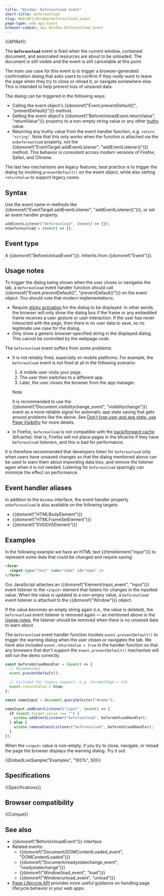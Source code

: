 ```yaml
---
title: "Window: beforeunload event"
short-title: beforeunload
slug: Web/API/Window/beforeunload_event
page-type: web-api-event
browser-compat: api.Window.beforeunload_event
---
```


{{APIRef}}

The **`beforeunload`** event is fired when the current window, contained document, and associated resources are about to be unloaded. The document is still visible and the event is still cancelable at this point.

The main use case for this event is to trigger a browser-generated confirmation dialog that asks users to confirm if they _really_ want to leave the page when they try to close or reload it, or navigate somewhere else. This is intended to help prevent loss of unsaved data.

The dialog can be triggered in the following ways:

- Calling the event object's {{domxref("Event.preventDefault()", "preventDefault()")}} method.
- Setting the event object's {{domxref("BeforeUnloadEvent.returnValue", "returnValue")}} property to a non-empty string value or any other [truthy](/en-US/docs/Glossary/Truthy) value.
- Returning any truthy value from the event handler function, e.g. `return "string"`. Note that this only works when the function is attached via the `onbeforeunload` property, not the {{domxref("EventTarget.addEventListener", "addEventListener()")}} method. This behavior is consistent across modern versions of Firefox, Safari, and Chrome.

The last two mechanisms are legacy features; best practice is to trigger the dialog by invoking `preventDefault()` on the event object, while also setting `returnValue` to support legacy cases.

## Syntax

Use the event name in methods like {{domxref("EventTarget.addEventListener", "addEventListener()")}}, or set an event handler property.

```js
addEventListener("beforeunload", (event) => {});
onbeforeunload = (event) => {};
```

## Event type

A {{domxref("BeforeUnloadEvent")}}. Inherits from {{domxref("Event")}}.

## Usage notes

To trigger the dialog being shown when the user closes or navigates the tab, a `beforeunload` event handler function should call {{domxref("Event.preventDefault()", "preventDefault()")}} on the event object. You should note that modern implementations:

- Require [sticky activation](/en-US/docs/Glossary/Sticky_activation) for the dialog to be displayed. In other words, the browser will only show the dialog box if the frame or any embedded frame receives a user gesture or user interaction. If the user has never interacted with the page, then there is no user data to save, so no legitimate use case for the dialog.
- Only show a generic browser-specified string in the displayed dialog. This cannot be controlled by the webpage code.

The `beforeunload` event suffers from some problems:

- It is not reliably fired, especially on mobile platforms. For example, the `beforeunload` event is not fired at all in the following scenario:

  1. A mobile user visits your page.
  2. The user then switches to a different app.
  3. Later, the user closes the browser from the app manager.

  > [!NOTE]
  > It is recommended to use the {{domxref("Document.visibilitychange_event", "visibilitychange")}} event as a more reliable signal for automatic app state saving that gets around problems like the above. See [Don't lose user and app state, use Page Visibility](https://www.igvita.com/2015/11/20/dont-lose-user-and-app-state-use-page-visibility/) for more details.

- In Firefox, `beforeunload` is not compatible with the [back/forward cache](https://web.dev/articles/bfcache) (bfcache): that is, Firefox will not place pages in the bfcache if they have `beforeunload` listeners, and this is bad for performance.

It is therefore recommended that developers listen for `beforeunload` only when users have unsaved changes so that the dialog mentioned above can be used to warn them about impending data loss, and remove the listener again when it is not needed. Listening for `beforeunload` sparingly can minimize the effect on performance.

## Event handler aliases

In addition to the `Window` interface, the event handler property `onbeforeunload` is also available on the following targets:

- {{domxref("HTMLBodyElement")}}
- {{domxref("HTMLFrameSetElement")}}
- {{domxref("SVGSVGElement")}}

## Examples

In the following example we have an HTML text {{htmlelement("input")}} to represent some data that could be changed and require saving:

```html
<form>
  <input type="text" name="name" id="name" />
</form>
```

Our JavaScript attaches an {{domxref("Element/input_event", "input")}} event listener to the `<input>` element that listens for changes in the inputted value. When the value is updated to a non-empty value, a `beforeunload` event listener is attached to the {{domxref("Window")}} object.

If the value becomes an empty string again (i.e., the value is deleted), the `beforeunload` event listener is removed again — as mentioned above in the [Usage notes](#usage_notes), the listener should be removed when there is no unsaved data to warn about.

The `beforeunload` event handler function invokes `event.preventDefault()` to trigger the warning dialog when the user closes or navigates the tab. We have also included `event.returnValue = true` in the handler function so that any browsers that don't support the `event.preventDefault()` mechanism will still run the demo correctly.

```js
const beforeUnloadHandler = (event) => {
  // Recommended
  event.preventDefault();

  // Included for legacy support, e.g. Chrome/Edge < 119
  event.returnValue = true;
};

const nameInput = document.querySelector("#name");

nameInput.addEventListener("input", (event) => {
  if (event.target.value !== "") {
    window.addEventListener("beforeunload", beforeUnloadHandler);
  } else {
    window.removeEventListener("beforeunload", beforeUnloadHandler);
  }
});
```

When the `<input>` value is non-empty, if you try to close, navigate, or reload the page the browser displays the warning dialog. Try it out:

{{EmbedLiveSample("Examples", "100%", 50)}}

## Specifications

{{Specifications}}

## Browser compatibility

{{Compat}}

## See also

- {{domxref("BeforeUnloadEvent")}} interface
- Related events:
  - {{domxref("Document/DOMContentLoaded_event", "DOMContentLoaded")}}
  - {{domxref("Document/readystatechange_event", "readystatechange")}}
  - {{domxref("Window/load_event", "load")}}
  - {{domxref("Window/unload_event", "unload")}}
- [Page Lifecycle API](https://developer.chrome.com/docs/web-platform/page-lifecycle-api#developer-recommendations-for-each-state) provides more useful guidance on handling page lifecycle behavior in your web apps.
